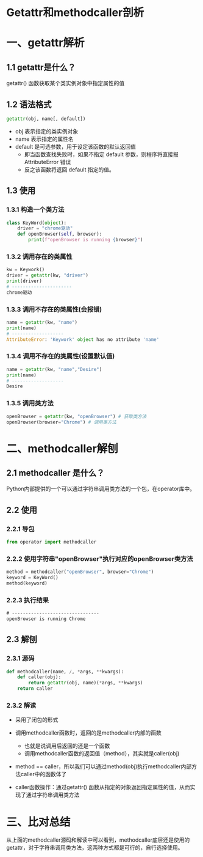 # Getattr和methodcaller剖析

# 一、getattr解析

## 1.1 getattr是什么？

getattr() 函数获取某个类实例对象中指定属性的值

## 1.2 语法格式

```python
getattr(obj, name[, default])
```

- obj 表示指定的类实例对象
- name 表示指定的属性名
- default 是可选参数，用于设定该函数的默认返回值
  - 即当函数查找失败时，如果不指定 default 参数，则程序将直接报 AttributeError 错误
  - 反之该函数将返回 default 指定的值。

## 1.3 使用

### 1.3.1 构造一个类方法

```python
class KeyWord(object):
    driver = "chrome驱动"
    def openBrowser(self, browser):
        print(f"openBrowser is running {browser}")
```

### 1.3.2 调用存在的类属性

```python
kw = Keywork()
driver = getattr(kw, "driver")
print(driver)
# ----------------------
chrome驱动
```

### 1.3.3 调用不存在的类属性(会报错)

```python
name = getattr(kw, "name")
print(name)
# -------------------
AttributeError: 'Keywork' object has no attribute 'name'
```

### 1.3.4 调用不存在的类属性(设置默认值)

```python
name = getattr(kw, "name","Desire")
print(name)
# -------------------
Desire
```

### 1.3.5 调用类方法

```python
openBrowser = getattr(kw, "openBrowser") # 获取类方法
openBrowser(browser="Chrome") # 调用类方法
```

# 二、methodcaller解刨

## 2.1 methodcaller 是什么？

Python内部提供的一个可以通过字符串调用类方法的一个包，在operator库中。

## 2.2 使用

### 2.2.1 导包

```python
from operator import methodcaller
```

### 2.2.2 使用字符串"openBrowser"执行对应的openBrowser类方法

```python
method = methodcaller("openBrowser", browser="Chrome")
keyword = KeyWord()
method(keyword)
```

### 2.2.3 执行结果

```cmd
# --------------------------------
openBrowser is running Chrome
```

## 2.3 解刨

### 2.3.1 源码

```python
def methodcaller(name, /, *args, **kwargs):
    def caller(obj):
        return getattr(obj, name)(*args, **kwargs)
    return caller
```

### 2.3.2 解读

- 采用了闭包的形式
- 调用methodcaller函数时，返回的是methodcaller内部的函数

  - 也就是说调用后返回的还是一个函数
  - 调用methodcaller函数的返回值（method），其实就是caller(obj)
- method == caller，所以我们可以通过method(obj)执行methodcaller内部方法caller中的函数体了
- caller函数操作：通过getattr() 函数从指定的对象返回指定属性的值，从而实现了通过字符串调用类方法

# 三、比对总结

从上面的methodcaller源码和解读中可以看到，methodcaller底层还是使用的getattr，对于字符串调用类方法，这两种方式都是可行的，自行选择使用。

